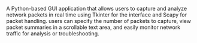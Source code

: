 A Python-based GUI application that allows users to capture and analyze network packets in real time using Tkinter for the interface and Scapy for packet handling. users can specify the number of packets to capture, view packet summaries in a scrollable text area, and easily monitor network traffic for analysis or troubleshooting.
